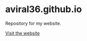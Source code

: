 # aviral36.github.io
 Repository for my website. 
 
[Visit the website](https://aviral36.github.io)
